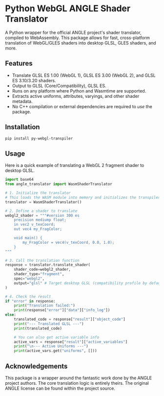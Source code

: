 # Python WebGL ANGLE Shader Translator

A Python wrapper for the official ANGLE project's shader translator, compiled to WebAssembly. This package allows for fast, cross-platform translation of WebGL/GLES shaders into desktop GLSL, GLES shaders, and more.

## Features

-   Translate GLSL ES 1.00 (WebGL 1), GLSL ES 3.00 (WebGL 2), and GLSL ES 3.10/3.20 shaders.
-   Output to GLSL (Core/Compatibility), GLSL ES.
-   Runs on any platform where Python and Wasmtime are supported.
-   Extracts active uniforms, attributes, varyings, and other shader metadata.
-   No C++ compilation or external dependencies are required to *use* the package.

## Installation

```bash
pip install py-webgl-transpiler
```

## Usage
Here is a quick example of translating a WebGL 2 fragment shader to desktop GLSL.
```python
import base64
from angle_translator import WasmShaderTranslator

# 1. Initialize the translator
# This loads the WASM module into memory and initializes the transpiler.
translator = WasmShaderTranslator()

# 2. Define a shader to translate
webgl2_shader = """#version 300 es
    precision mediump float;
    in vec2 v_texCoord;
    out vec4 my_FragColor;

    void main() {
        my_FragColor = vec4(v_texCoord, 0.0, 1.0);
    }
"""

# 3. Call the translation function
response = translator.translate_shader(
    shader_code=webgl2_shader,
    shader_type="fragment",
    spec="webgl2",
    output="glsl" # Target desktop GLSL (compatibility profile by default)
)

# 4. Check the result
if "error" in response:
    print("Translation failed:")
    print(response["error"]["data"]["info_log"])
else:
    translated_code = response["result"]["object_code"]
    print("--- Translated GLSL ---")
    print(translated_code)

    # You can also get active variable info
    active_vars = response["result"]["active_variables"]
    print("\n--- Active Uniforms ---")
    print(active_vars.get("uniforms", []))
```

## Acknowledgements
This package is a wrapper around the fantastic work done by the ANGLE project authors. The core translation logic is entirely theirs. The original ANGLE license can be found within the project source.
